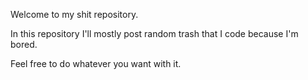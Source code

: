 Welcome to my shit repository.

In this repository I'll mostly post random trash that I code because I'm bored.

Feel free to do whatever you want with it.
